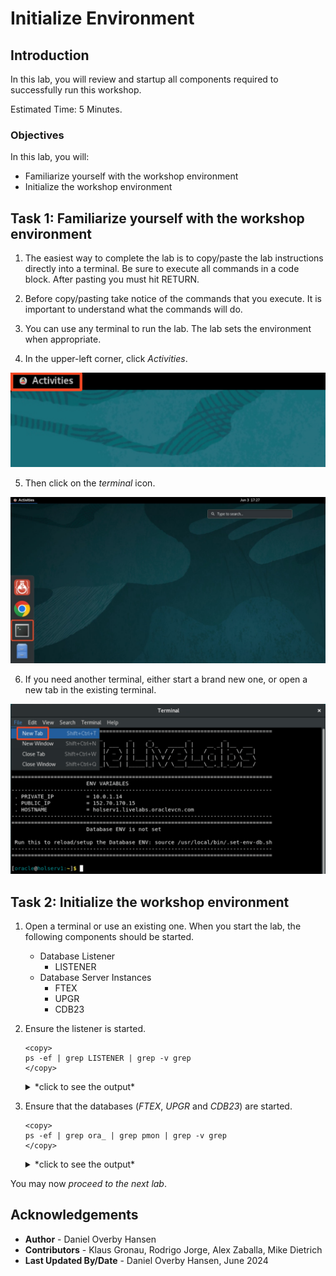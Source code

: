 # Initialize Environment

## Introduction

In this lab, you will review and startup all components required to successfully run this workshop.

Estimated Time: 5 Minutes.

### Objectives

In this lab, you will:

* Familiarize yourself with the workshop environment
* Initialize the workshop environment

## Task 1: Familiarize yourself with the workshop environment

1. The easiest way to complete the lab is to copy/paste the lab instructions directly into a terminal. Be sure to execute all commands in a code block. After pasting you must hit RETURN.

2. Before copy/pasting take notice of the commands that you execute. It is important to understand what the commands will do.

3. You can use any terminal to run the lab. The lab sets the environment when appropriate.

4. In the upper-left corner, click *Activities*. 

![Click Activities to start a terminal](./images/initialize-environment-click-activities.png " ")

5. Then click on the *terminal* icon.

![Click the terminal icon to start a new terminal](./images/initialize-environment-click-terminal.jpeg)    

6. If you need another terminal, either start a brand new one, or open a new tab in the existing terminal.    

![Open a new tab in the existing terminal](images/initialize-environment-new-tab.png)

## Task 2: Initialize the workshop environment

1. Open a terminal or use an existing one. When you start the lab, the following components should be started.

    - Database Listener
        - LISTENER
    - Database Server Instances
        - FTEX
        - UPGR
        - CDB23

3. Ensure the listener is started.

    ```
    <copy>
    ps -ef | grep LISTENER | grep -v grep
    </copy>
    ```

    <details>
    <summary>*click to see the output*</summary>
    ``` text
    $ ps -ef | grep LISTENER | grep -v grep
    oracle    2333     1  0 11:40 ?        00:00:00 /u01/app/oracle/product/19/bin/tnslsnr LISTENER -inherit
    ```
    </details>

4. Ensure that the databases (*FTEX*, *UPGR* and *CDB23*) are started.

    ```
    <copy>
    ps -ef | grep ora_ | grep pmon | grep -v grep
    </copy>
    ```

    <details>
    <summary>*click to see the output*</summary>
    ``` text
    $ ps -ef | grep ora_ | grep pmon | grep -v grep
    oracle      3851       1  0 20:19 ?        00:00:00 ora_pmon_UPGR
    oracle      5110       1  0 20:19 ?        00:00:00 ora_pmon_FTEX
    oracle      5345       1  0 20:19 ?        00:00:00 ora_pmon_CDB23
    ```
    </details>

You may now *proceed to the next lab*.

## Acknowledgements

* **Author** - Daniel Overby Hansen
* **Contributors** - Klaus Gronau, Rodrigo Jorge, Alex Zaballa, Mike Dietrich
* **Last Updated By/Date** - Daniel Overby Hansen, June 2024
